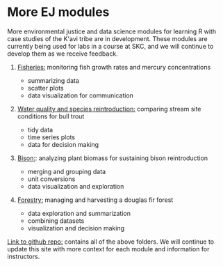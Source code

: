 
# More EJ modules

More environmental justice and data science modules for learning R with case studies of the K'avi tribe are in development. These modules are currently being used for labs in a course at SKC, and we will continue to develop them as we receive feedback. 

1. [Fisheries:](https://github.com/IndigenousEnvDataSci/EJ-DS/tree/main/Mod1_Fish) monitoring fish growth rates and mercury concentrations 
    - summarizing data
    - scatter plots 
    - data visualization for communication 

2. [Water quality and species reintroduction:](https://github.com/IndigenousEnvDataSci/EJ-DS/tree/main/Mod2_water) comparing stream site conditions for bull trout
    - tidy data
    - time series plots 
    - data for decision making
  
3. [Bison:](https://github.com/IndigenousEnvDataSci/EJ-DS/tree/main/Mod3_Bison): analyzing plant biomass for sustaining bison reintroduction
    - merging and grouping data 
    - unit conversions 
    - data visualization and exploration 
    
4. [Forestry:](https://github.com/IndigenousEnvDataSci/EJ-DS/tree/main/Mod4_Forestry) managing and harvesting a douglas fir forest 
    - data exploration and summarization 
    - combining datasets
    - visualization and decision making 



[Link to github repo:](https://github.com/IndigenousEnvDataSci/EJ-DS) contains all of the above folders. We will continue to update this site with more context for each module and information for instructors. 
